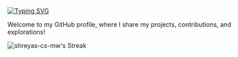 [![Typing SVG](https://readme-typing-svg.herokuapp.com?font=Jersey+25&size=40&pause=1000&center=true&random=false&width=435&lines=Hi%2C+I'm+Shreyas!+👋)](https://git.io/typing-svg)

Welcome to my GitHub profile, where I share my projects, contributions, and explorations!

<!-- ### My GitHub Stats:
![shreyas-cs-mw's Stats](https://github-readme-stats.vercel.app/api?username=shreyas-cs-mw&theme=react&show_icons=true&hide_border=true&count_private=true) -->

<!-- ### Streak: -->
![shreyas-cs-mw's Streak](https://github-readme-streak-stats.herokuapp.com/?user=shreyas-cs-mw&theme=react&hide_border=true)

<!-- ### Profile Visits:
 <div>
        <img alt="Visitor Stats" 
            src="https://widgetbite.com/stats/<shreyas-cs-mw>"/>  
    </div> -->

<!--
**shreyas-cs-mw/shreyas-cs-mw** is a ✨ _special_ ✨ repository because its `README.md` (this file) appears on your GitHub profile.

<!-- Here are some ideas to get you started:

- 🔭 I’m currently working on ...
- 🌱 I’m currently learning ...
- 👯 I’m looking to collaborate on ...
- 🤔 I’m looking for help with ...
- 💬 Ask me about ...
- 💼 At [Company Name], I'm involved in [Briefly describe your main responsibilities or projects].
- 📫 How to reach me: ...
- 😄 Pronouns: ...
- ⚡ Fun fact: ...
-->

